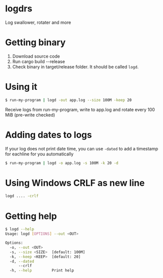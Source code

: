 # logdrs
Log swallower, rotater and more

# Getting binary
1. Download source code
2. Run cargo build --release
3. Check binary in target/release folder. It should be called `logd`.


# Using it
```sh
$ run-my-program | logd -out app.log --size 100M -keep 20
```

Receive logs from run-my-program, write to app.log and rotate every 100 MiB (pre-write checked)

# Adding dates to logs
If your log does not print date time, you can use `-dated` to add a timestamp for eachline for you automatically
```sh
$ run-my-program | logd -o app.log -s 100M -k 20 -d
```

# Using Windows CRLF as new line
```bash
logd .... -crlf
```

# Getting help
```bash
$ logd --help
Usage: logd [OPTIONS] --out <OUT>

Options:
  -o, --out <OUT>    
  -s, --size <SIZE>  [default: 100M]
  -k, --keep <KEEP>  [default: 20]
  -d, --dated        
      --crlf         
  -h, --help         Print help
```
